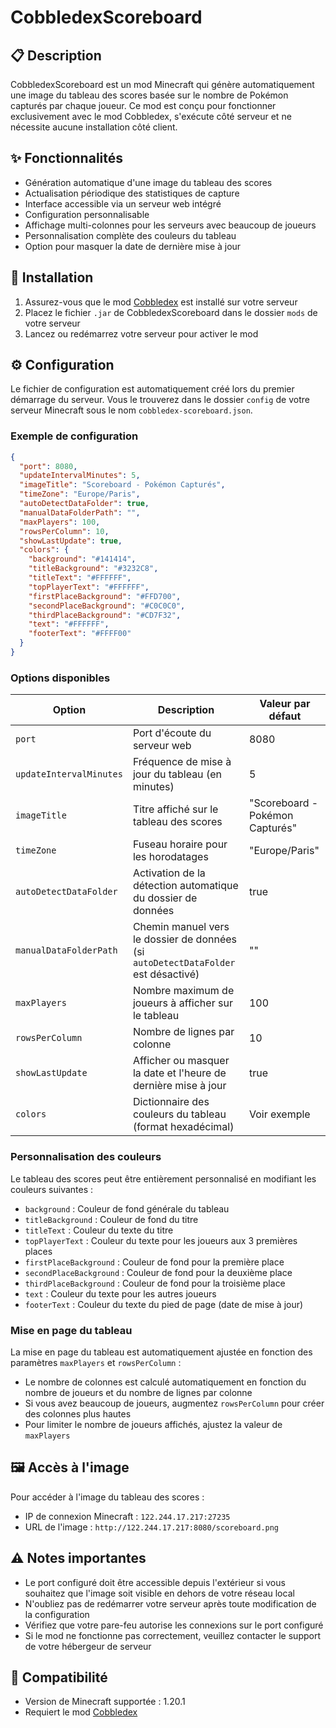 # CobbledexScoreboard

## 📋 Description
CobbledexScoreboard est un mod Minecraft qui génère automatiquement une image du tableau des scores basée sur le nombre de Pokémon capturés par chaque joueur. Ce mod est conçu pour fonctionner exclusivement avec le mod Cobbledex, s'exécute côté serveur et ne nécessite aucune installation côté client.

## ✨ Fonctionnalités
- Génération automatique d'une image du tableau des scores
- Actualisation périodique des statistiques de capture
- Interface accessible via un serveur web intégré
- Configuration personnalisable
- Affichage multi-colonnes pour les serveurs avec beaucoup de joueurs
- Personnalisation complète des couleurs du tableau
- Option pour masquer la date de dernière mise à jour

## 🚀 Installation
1. Assurez-vous que le mod [Cobbledex](https://www.curseforge.com/minecraft/mc-mods/cobbledex) est installé sur votre serveur
2. Placez le fichier `.jar` de CobbledexScoreboard dans le dossier `mods` de votre serveur
3. Lancez ou redémarrez votre serveur pour activer le mod

## ⚙️ Configuration
Le fichier de configuration est automatiquement créé lors du premier démarrage du serveur. Vous le trouverez dans le dossier `config` de votre serveur Minecraft sous le nom `cobbledex-scoreboard.json`.

### Exemple de configuration
```json
{
  "port": 8080,
  "updateIntervalMinutes": 5,
  "imageTitle": "Scoreboard - Pokémon Capturés",
  "timeZone": "Europe/Paris",
  "autoDetectDataFolder": true,
  "manualDataFolderPath": "",
  "maxPlayers": 100,
  "rowsPerColumn": 10,
  "showLastUpdate": true,
  "colors": {
    "background": "#141414",
    "titleBackground": "#3232C8",
    "titleText": "#FFFFFF",
    "topPlayerText": "#FFFFFF",
    "firstPlaceBackground": "#FFD700",
    "secondPlaceBackground": "#C0C0C0",
    "thirdPlaceBackground": "#CD7F32",
    "text": "#FFFFFF",
    "footerText": "#FFFF00"
  }
}
```

### Options disponibles
| Option | Description | Valeur par défaut |
|--------|-------------|-------------------|
| `port` | Port d'écoute du serveur web | 8080 |
| `updateIntervalMinutes` | Fréquence de mise à jour du tableau (en minutes) | 5 |
| `imageTitle` | Titre affiché sur le tableau des scores | "Scoreboard - Pokémon Capturés" |
| `timeZone` | Fuseau horaire pour les horodatages | "Europe/Paris" |
| `autoDetectDataFolder` | Activation de la détection automatique du dossier de données | true |
| `manualDataFolderPath` | Chemin manuel vers le dossier de données (si `autoDetectDataFolder` est désactivé) | "" |
| `maxPlayers` | Nombre maximum de joueurs à afficher sur le tableau | 100 |
| `rowsPerColumn` | Nombre de lignes par colonne | 10 |
| `showLastUpdate` | Afficher ou masquer la date et l'heure de dernière mise à jour | true |
| `colors` | Dictionnaire des couleurs du tableau (format hexadécimal) | Voir exemple |

### Personnalisation des couleurs
Le tableau des scores peut être entièrement personnalisé en modifiant les couleurs suivantes :
- `background` : Couleur de fond générale du tableau
- `titleBackground` : Couleur de fond du titre
- `titleText` : Couleur du texte du titre
- `topPlayerText` : Couleur du texte pour les joueurs aux 3 premières places
- `firstPlaceBackground` : Couleur de fond pour la première place
- `secondPlaceBackground` : Couleur de fond pour la deuxième place
- `thirdPlaceBackground` : Couleur de fond pour la troisième place
- `text` : Couleur du texte pour les autres joueurs
- `footerText` : Couleur du texte du pied de page (date de mise à jour)

### Mise en page du tableau
La mise en page du tableau est automatiquement ajustée en fonction des paramètres `maxPlayers` et `rowsPerColumn` :
- Le nombre de colonnes est calculé automatiquement en fonction du nombre de joueurs et du nombre de lignes par colonne
- Si vous avez beaucoup de joueurs, augmentez `rowsPerColumn` pour créer des colonnes plus hautes
- Pour limiter le nombre de joueurs affichés, ajustez la valeur de `maxPlayers`

## 🖼️ Accès à l'image
Pour accéder à l'image du tableau des scores :
- IP de connexion Minecraft : `122.244.17.217:27235`
- URL de l'image : `http://122.244.17.217:8080/scoreboard.png`

## ⚠️ Notes importantes
- Le port configuré doit être accessible depuis l'extérieur si vous souhaitez que l'image soit visible en dehors de votre réseau local
- N'oubliez pas de redémarrer votre serveur après toute modification de la configuration
- Vérifiez que votre pare-feu autorise les connexions sur le port configuré
- Si le mod ne fonctionne pas correctement, veuillez contacter le support de votre hébergeur de serveur

## 🔄 Compatibilité
- Version de Minecraft supportée : 1.20.1
- Requiert le mod [Cobbledex](https://www.curseforge.com/minecraft/mc-mods/cobbledex)
